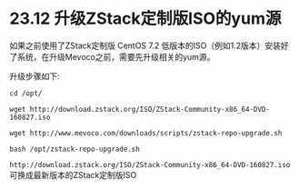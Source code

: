 # 23.12 升级ZStack定制版ISO的yum源

如果之前使用了ZStack定制版 CentOS 7.2 低版本的ISO（例如1.2版本）安装好了系统，在升级Mevoco之前，需要先升级相关的yum源。

升级步骤如下:

`cd /opt/`

`wget http://download.zstack.org/ISO/ZStack-Community-x86_64-DVD-160827.iso`

`wget http://www.mevoco.com/downloads/scripts/zstack-repo-upgrade.sh`

`bash /opt/zstack-repo-upgrade.sh`

`http://download.zstack.org/ISO/ZStack-Community-x86_64-DVD-160827.iso`可换成最新版本的ZStack定制版ISO



